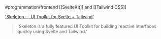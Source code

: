 #programmation/frontend 
[[SvelteKit]] and [[Tailwind CSS]]

['Skeleton — UI Toolkit for Svelte + Tailwind']('https://www.skeleton.dev')
> 'Skeleton is a fully featured UI Toolkit for building reactive interfaces quickly using Svelte and Tailwind.'
